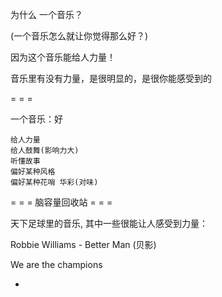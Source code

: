 
为什么 一个音乐？

(一个音乐怎么就让你觉得那么好？)

因为这个音乐能给人力量！


音乐里有没有力量，是很明显的，是很你能感受到的

= = =

一个音乐：好
```
给人力量
给人鼓舞(影响力大)
听懂故事
偏好某种风格
偏好某种花哨 华彩(对味)
```

= = = 脑容量回收站 = = =

天下足球里的音乐, 其中一些很能让人感受到力量：

Robbie Williams - Better Man (贝影)

We are the champions

-
